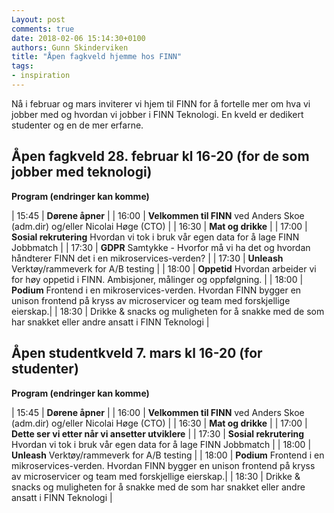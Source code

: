 ```yaml
---
Layout: post
comments: true
date: 2018-02-06 15:14:30+0100
authors: Gunn Skinderviken
title: "Åpen fagkveld hjemme hos FINN"
tags:
- inspiration
---
```


Nå i februar og mars inviterer vi hjem til FINN for å fortelle mer om hva vi jobber med og hvordan vi jobber i FINN Teknologi. En kveld er dedikert studenter og en de mer erfarne. 

## Åpen fagkveld 28. februar kl 16-20 (for de som jobber med teknologi)
**Program (endringer kan komme)**

| 15:45 | **Dørene åpner** | 
| 16:00 | **Velkommen til FINN** ved Anders Skoe (adm.dir) og/eller Nicolai Høge (CTO) |
| 16:30 | **Mat og drikke** |
| 17:00 | **Sosial rekrutering** Hvordan vi tok i bruk vår egen data for å lage FINN Jobbmatch |
| 17:30 | **GDPR** Samtykke - Hvorfor må vi ha det og hvordan håndterer FINN det i en mikroservices-verden? |
| 17:30 | **Unleash** Verktøy/rammeverk for A/B testing |
| 18:00 | **Oppetid** Hvordan arbeider vi for høy oppetid i FINN. Ambisjoner, målinger og oppfølgning. |
| 18:00 | **Podium** Frontend i en mikroservices-verden. Hvordan FINN bygger en unison frontend på kryss av microservicer og team med forskjellige eierskap.|
| 18:30 | Drikke & snacks og muligheten for å snakke med de som har snakket eller andre ansatt i FINN Teknologi |


## Åpen studentkveld 7. mars kl 16-20 (for studenter)
**Program (endringer kan komme)**

| 15:45 | **Dørene åpner** | 
| 16:00 | **Velkommen til FINN** ved Anders Skoe (adm.dir) og/eller Nicolai Høge (CTO) |
| 16:30 | **Mat og drikke** |
| 17:00 | **Dette ser vi etter når vi ansetter utviklere** | 
| 17:30 | **Sosial rekrutering** Hvordan vi tok i bruk vår egen data for å lage FINN Jobbmatch |
| 18:00 | **Unleash** Verktøy/rammeverk for A/B testing |
| 18:00 | **Podium** Frontend i en mikroservices-verden. Hvordan FINN bygger en unison frontend på kryss av microservicer og team med forskjellige eierskap.|
| 18:30 | Drikke & snacks og muligheten for å snakke med de som har snakket eller andre ansatt i FINN Teknologi |

